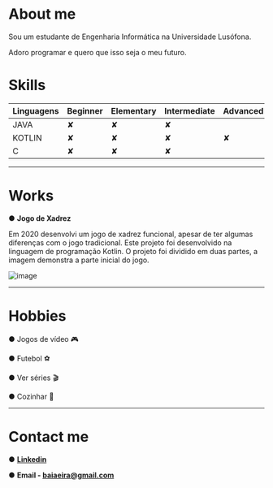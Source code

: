 # About me

Sou um estudante de Engenharia Informática na Universidade Lusófona.

Adoro programar e quero que isso seja o meu futuro. 


# Skills

|Linguagens |Beginner |Elementary |Intermediate |Advanced |Expert| 
|-----------|-----------|-----------|-----------|-----------|-----------|
|JAVA|✘ |✘ |✘ |  |  |
|KOTLIN|✘ |✘ |✘ |✘ |  |
|C|✘ |✘ |✘ |  |  |


-----------
# Works

● **Jogo de Xadrez**

Em 2020 desenvolvi um jogo de xadrez funcional, apesar de ter algumas diferenças com o jogo tradicional. Este projeto foi desenvolvido na linguagem de programação Kotlin.
O projeto foi dividido em duas partes, a imagem demonstra a parte inicial do jogo.

![image](https://user-images.githubusercontent.com/77054565/113521600-63610a80-9592-11eb-8b40-5628938b1fa2.png)

-----------
# Hobbies

● Jogos de vídeo 🎮

● Futebol ⚽

● Ver séries 🎬

● Cozinhar 🍪

-----------
# Contact me

● **[Linkedin](https://www.linkedin.com/in/rodrigo-eira-7542811b3/)**

● **Email - baiaeira@gmail.com**


